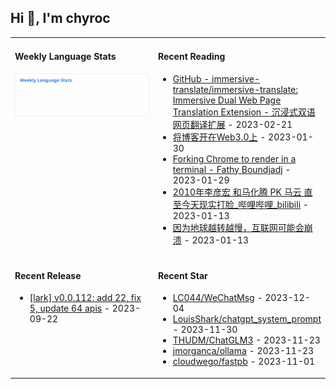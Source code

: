 ## Hi 👋, I'm chyroc

<table width="960px">
<tr>
<td valign="top" width="50%">

#### Weekly Language Stats

![](./images/wakatime_weekly_language_stats.svg)
</td>
<td valign="top" width="50%">

#### Recent Reading

* <a href='https://github.com/immersive-translate/immersive-translate' target='_black'>GitHub - immersive-translate/immersive-translate: Immersive Dual Web Page Translation Extension - 沉浸式双语网页翻译扩展</a> - 2023-02-21
* <a href='https://outti.me/6FE23FD0-22F4-4BDE-9F2B-72C0E5180C2C/' target='_black'>将博客开在Web3.0上</a> - 2023-01-30
* <a href='https://fathy.fr/carbonyl' target='_black'>Forking Chrome to render in a terminal - Fathy Boundjadj</a> - 2023-01-29
* <a href='https://www.bilibili.com/video/BV1dz411B7xk/' target='_black'>2010年李彦宏 和马化腾  PK  马云   直至今天现实打脸_哔哩哔哩_bilibili</a> - 2023-01-13
* <a href='https://mp.weixin.qq.com/s/nT0AGtxqCNGR_jwRp_Y63g' target='_black'>因为地球越转越慢，互联网可能会崩溃</a> - 2023-01-13

</td>
</tr>
<tr>
<td valign="top" width="50%">

#### Recent Release

* <a href='https://github.com/chyroc/lark/releases/tag/v0.0.112' target='_black'>[lark] v0.0.112: add 22, fix 5, update 64 apis</a> - 2023-09-22

</td>
<td valign="top" width="50%">

#### Recent Star

* <a href='https://github.com/LC044/WeChatMsg' target='_black'>LC044/WeChatMsg</a> - 2023-12-04
* <a href='https://github.com/LouisShark/chatgpt_system_prompt' target='_black'>LouisShark/chatgpt_system_prompt</a> - 2023-11-30
* <a href='https://github.com/THUDM/ChatGLM3' target='_black'>THUDM/ChatGLM3</a> - 2023-11-23
* <a href='https://github.com/jmorganca/ollama' target='_black'>jmorganca/ollama</a> - 2023-11-23
* <a href='https://github.com/cloudwego/fastpb' target='_black'>cloudwego/fastpb</a> - 2023-11-01

</td>
</tr>
</table>
